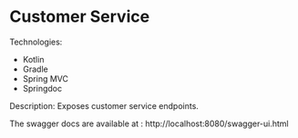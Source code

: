 # Customer Service

Technologies:
- Kotlin
- Gradle
- Spring MVC
- Springdoc

Description:
Exposes customer service endpoints.

The swagger docs are available at : http://localhost:8080/swagger-ui.html
